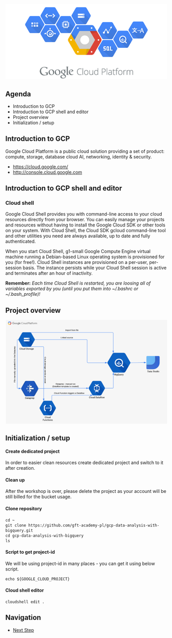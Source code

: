 ![GCP Logo](https://raw.githubusercontent.com/gft-academy-pl/gcp-data-analysis-with-bigquery/master/assets/google-cloud-platform.png)

## Agenda

- Introduction to GCP
- Introduction to GCP shell and editor
- Project overview
- Initialization / setup

## Introduction to GCP

Google Cloud Platform is a public cloud solution providing a set of product: compute, storage, database cloud AI, networking, identity & security. 

- https://cloud.google.com/ 
- http://console.cloud.google.com

## Introduction to GCP shell and editor

### Cloud shell

Google Cloud Shell provides you with command-line access to your cloud resources directly from your browser. You can easily manage your projects and resources without having to install the Google Cloud SDK or other tools on your system. With Cloud Shell, the Cloud SDK gcloud command-line tool and other utilities you need are always available, up to date and fully authenticated.

When you start Cloud Shell, g1-small Google Compute Engine virtual machine running a Debian-based Linux operating system is provisioned for you (for free!). Cloud Shell instances are provisioned on a per-user, per-session basis. The instance persists while your Cloud Shell session is active and terminates after an hour of inactivity. 

**Remember:** _Each time Cloud Shell is restarted, you are loosing all of variables exported by you (until you put them into ~/.bashrc or ~/.bash_profile)!_

## Project overview

![Diagram](https://github.com/gft-academy-pl/gcp-data-analysis-with-bigquery/blob/master/assets/Data%20analysis%20with%20BQ%20-%20diagram.png?raw=true)

## Initialization / setup

#### Create dedicated project

In order to easier clean resources create dedicated project and switch to it after creation.

#### Clean up

After the workshop is over, please delete the project as your account will be still billed for the bucket usage.

#### Clone repository

```
cd ~
git clone https://github.com/gft-academy-pl/gcp-data-analysis-with-bigquery.git
cd gcp-data-analysis-with-bigquery
ls
```

#### Script to get project-id
We will be using project-id in many places - you can get it using below script.  
```
echo ${GOOGLE_CLOUD_PROJECT} 
```

#### Cloud shell editor

```
cloudshell edit .
```

## Navigation

- [Next Step](./01-storage.md)
